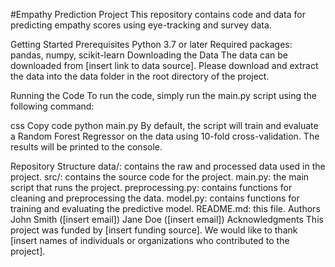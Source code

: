 #Empathy Prediction Project
This repository contains code and data for predicting empathy scores using eye-tracking and survey data.

Getting Started
Prerequisites
Python 3.7 or later
Required packages: pandas, numpy, scikit-learn
Downloading the Data
The data can be downloaded from [insert link to data source]. Please download and extract the data into the data folder in the root directory of the project.

Running the Code
To run the code, simply run the main.py script using the following command:

css
Copy code
python main.py
By default, the script will train and evaluate a Random Forest Regressor on the data using 10-fold cross-validation. The results will be printed to the console.

Repository Structure
data/: contains the raw and processed data used in the project.
src/: contains the source code for the project.
main.py: the main script that runs the project.
preprocessing.py: contains functions for cleaning and preprocessing the data.
model.py: contains functions for training and evaluating the predictive model.
README.md: this file.
Authors
John Smith ([insert email])
Jane Doe ([insert email])
Acknowledgments
This project was funded by [insert funding source].
We would like to thank [insert names of individuals or organizations who contributed to the project].
